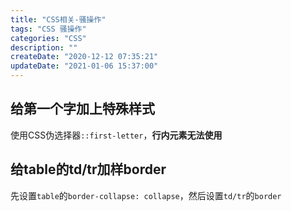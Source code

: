 ```yaml
---
title: "CSS相关-骚操作"
tags: "CSS 骚操作"
categories: "CSS"
description: ""
createDate: "2020-12-12 07:35:21"
updateDate: "2021-01-06 15:37:00"
---
```



## 给第一个字加上特殊样式

使用CSS伪选择器`::first-letter`，**行内元素无法使用**

## 给table的td/tr加样border

先设置`table`的`border-collapse: collapse`，然后设置`td/tr`的`border`
